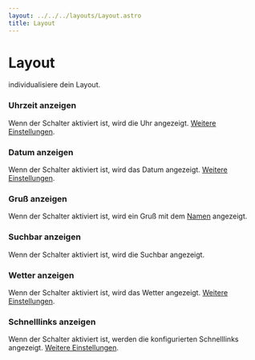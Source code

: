 ```yaml
---
layout: ../../../layouts/Layout.astro
title: Layout
---
```


# Layout

individualisiere dein Layout.

### Uhrzeit anzeigen

Wenn der Schalter aktiviert ist, wird die Uhr angezeigt. [Weitere Einstellungen](/docs/de/time). 

### Datum anzeigen

Wenn der Schalter aktiviert ist, wird das Datum angezeigt. [Weitere Einstellungen](/docs/de/date). 

### Gruß anzeigen

Wenn der Schalter aktiviert ist, wird ein Gruß mit dem [Namen](/docs/de/general) angezeigt. 

### Suchbar anzeigen

Wenn der Schalter aktiviert ist, wird die Suchbar angezeigt.

### Wetter anzeigen

Wenn der Schalter aktiviert ist, wird das Wetter angezeigt. [Weitere Einstellungen](/docs/de/weather).

### Schnelllinks anzeigen

Wenn der Schalter aktiviert ist, werden die konfigurierten Schnelllinks angezeigt. [Weitere Einstellungen](/docs/de/shortcuts).
